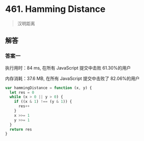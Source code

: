 # 461. Hamming Distance

> 汉明距离

## 解答

### 答案一

执行用时：84 ms, 在所有 JavaScript 提交中击败 61.30%的用户

内存消耗：37.6 MB, 在所有 JavaScript 提交中击败了 82.06%的用户

```js
var hammingDistance = function (x, y) {
  let res = 0
  while (x > 0 || y > 0) {
    if ((x & 1) !== (y & 1)) {
      res++
    }
    x >>= 1
    y >>= 1
  }
  return res
}
```
